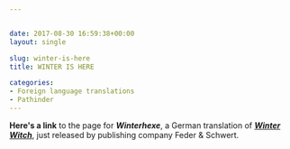 ```yaml
---


date: 2017-08-30 16:59:38+00:00
layout: single

slug: winter-is-here
title: WINTER IS HERE

categories:
- Foreign language translations
- Pathinder
---
```


**Here's a link** to the page for **_Winterhexe_**, a German translation of [**_Winter Witch_**](http://www.elainecunningham.com/books/pathfinder-tales/winter-witch-info/), just released by publishing company Feder & Schwert.
